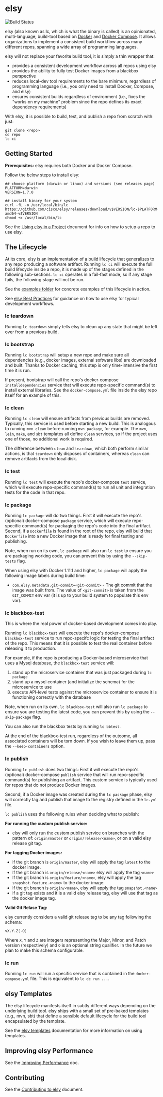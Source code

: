 # elsy

[![Build Status](https://travis-ci.org/cisco/elsy.svg?branch=master)](https://travis-ci.org/cisco/elsy)

elsy (also known as lc, which is what the binary is called) is an opinionated,
multi-language, build-tool based on
[Docker](https://github.com/docker/docker) and [Docker
Compose](https://github.com/docker/compose). It allows organizations to
implement a consistent build workflow across many different repos, spanning a
wide array of programming languages.

elsy will not replace your favorite build tool, it is simply a thin wrapper that:

- provides a consistent development workflow across all repos using elsy
- provides the ability to fully test Docker images from a blackbox perspective
- reduces local-dev tool requirements to the bare minimum, regardless of programming
language (i.e., you only need to install Docker, Compose, and elsy)
- ensures consistent builds regardless of environment (i.e., fixes the "works on
my machine" problem since the repo defines its exact dependency requirements)

With elsy, it is possible to build, test, and publish a repo from scratch with just:

```
git clone <repo>
cd repo
lc ci
```

## Getting Started

**Prerequisites:** elsy requires both Docker and Docker Compose.

Follow the below steps to install elsy:

```
## choose platform (darwin or linux) and versions (see releases page)
PLATFORM=darwin
VERSION=1.7.0

## install binary for your system
curl -fL -o /usr/local/bin/lc https://github.com/cisco/elsy/releases/download/v$VERSION/lc-$PLATFORM-amd64-v$VERSION
chmod +x /usr/local/bin/lc
```

See the [Using elsy in a Project](docs/configuringlcrepo.md) document for
info on how to setup a repo to use elsy.

## The Lifecycle
At its core, elsy is an implementation of a build lifecycle that generalizes to
any repo producing a software artifact. Running `lc ci` will execute the
full build lifecycle inside a repo, it is made up of the stages defined in the
following sub-sections. `lc ci` operates in a fail-fast mode, so if any stage
fails, the following stage will not be run.

See the [examples folder](./examples/README.md) for concrete examples of this
lifecycle in action.

See [elsy Best Practices](docs/bestpractices.md) for guidance on how to use elsy
for typical development workflows.

### lc teardown
Running `lc teardown` simply tells elsy to clean up any state that might be left
over from a previous build.

### lc bootstrap
Running `lc bootstrap` will setup a new repo and make sure all dependencies
(e.g., docker images, external software libs) are downloaded and built. Thanks
to Docker caching, this step is only time-intensive the first time it is run.

If present, bootstrap will call the repo's docker-compose `installdependencies`
service that will execute repo-specific command(s) to install external
libraries. See the `docker-compose.yml` file inside the elsy repo itself for an
example of this.

### lc clean
Running `lc clean` will ensure artifacts from previous builds are removed. Typically,
this service is used before starting a new build. This is analogous to running
`mvn clean` before running `mvn package`, for example. The `mvn`, `lein`, `make`, 
and `sbt` templates all define `clean` services, so if the project uses one of those, 
no additional work is required. 

The difference between `clean` and `teardown`, which both
perform similar actions, is that `teardown` only disposes of containers, whereas
`clean` can remove artifacts from the local disk.

### lc test
Running `lc test` will execute the repo's docker-compose `test` service, which will
execute repo-specific command(s) to run all unit and integration tests for the
code in that repo.

### lc package

Running `lc package` will do two things. First it will execute the repo's (optional)
docker-compose `package` service, which will execute repo-specific command(s) for packaging
the repo's code into the final artifact. Second, if a `Dockerfile` is found in
the root of the repo, elsy will build that `Dockerfile` into a new Docker image that
is ready for final testing and publishing.

Note, when run on its own, `lc package` will also run `lc test` to
ensure you are packaging working code, you can prevent this by using the
`--skip-tests` flag.

When using elsy with Docker 1.11.1 and higher, `lc package` will apply the following
image labels during build time:

- `com.elsy.metadata.git-commit=<git-commit>` - The git commit that the image was
built from. The value of `<git-commit>` is taken from the `GIT_COMMIT` env var
(it is up to your  build system to populate this env var).

### lc blackbox-test
This is where the real power of docker-based development comes into play.

Running `lc blackbox-test` will execute the repo's docker-compose
`blackbox-test` service to run repo-specifc logic for testing the final
artifact of the repo. This means that it is possible to test the real container
before releasing it to production.

For example, if the repo is producing a Docker-based microservice that uses a Mysql
database, the `blackbox-test` service will:

1. stand up the microservice container that was just packaged during `lc package`
1. stand up a mysql container (and initialize the schema) for the microservice to use
1. execute API-level tests against the microservice container to ensure it is
functioning correctly with the database

Note, when run on its own, `lc blackbox-test` will also run `lc package` to
ensure you  are testing the latest code, you can prevent this by using the
`--skip-package` flag.

You can also run the blackbox tests by running `lc bbtest`.

At the end of the blackbox-test run, regardless of the outcome, all associated
containers will be torn down. If you wish to leave them up, pass the 
`--keep-containers` option.

### lc publish
Running `lc publish` does two things: First it will execute the repo's
(optional) docker-compose `publish` service that will run repo-specific
command(s) for publishing an artifact. This custom service is typically used for
repos that do not produce Docker images.

Second, if a Docker image was created during the `lc package` phase, elsy will
correctly tag and publish that image to the registry defined in the `lc.yml`
file.

`lc publish` uses the following rules when deciding what to publish:

**For running the custom publish service:**

- elsy will only run the custom publish service on branches with the pattern of:
`origin/master` or `origin/release/<name>`, or on a valid elsy release git tag.

**For tagging Docker images:**

- If the git branch is `origin/master`, elsy will apply the tag `latest` to the
docker image.
- If the git branch is `origin/release/<name>` elsy will apply the tag `<name>`
- If the git branch is `origin/feature/<name>`, elsy will apply the tag
`snapshot.feature.<name>` to the docker image.
- If the git branch is `origin/<name>`, elsy will apply the tag `snapshot.<name>`
- If a git tag exists and it is a valid elsy release tag, elsy will use that tag as
the docker image tag.

**Valid Git Relase Tag:**

elsy currently considers a valid git release tag to be any tag following the
schema:

`vX.Y.Z[-Q]`

Where `X`, `Y` and `Z` are integers representing the Major, Minor, and Patch
version (respectively) and `Q` is an optional string qualifier. In the future we
plan to make this schema configurable.

### lc run

Running `lc run` will run a specific service that is contained in the `docker-compose.yml` file.
This is equivalent to `lc dc run ...`.

## elsy Templates

The elsy lifecycle manifests itself in subtly different ways depending on the
underlying build tool. elsy ships with a small set of pre-baked templates (e.g.,
mvn, sbt) that define a sensible default lifecycle for the build tool
encapsulated by the template.

See the [elsy templates](./docs/templates.md) documentation for more information
on using templates.

## Improving elsy Performance

See the [Improving Performance](docs/improving-performance.md) doc.

## Contributing

See the [Contributing to elsy](docs/contributing.md) document.

